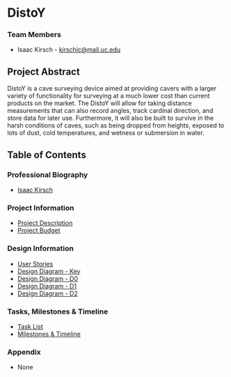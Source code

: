 # DistoY

### Team Members
* Isaac Kirsch - kirschic@mail.uc.edu

## Project Abstract
DistoY is a cave surveying device aimed at providing cavers with a larger variety of functionality for surveying at a much lower cost
than current products on the market. The DistoY will allow for taking distance measurements that can also record angles, track cardinal
direction, and store data for later use. Furthermore, it will also be built to survive in the harsh conditions of caves, such as being
dropped from heights, exposed to lots of dust, cold temperatures, and wetness or submersion in water.

## Table of Contents

### Professional Biography
* [Isaac Kirsch](https://github.com/DarkNomads/DistoY/blob/b6f97907a970fca5fb77c33f4b0cf4bf1b116473/assignments/professional_bio/Professional%20Biography.md)

### Project Information
* [Project Description](https://github.com/DarkNomads/DistoY/blob/b6f97907a970fca5fb77c33f4b0cf4bf1b116473/assignments/project_details/Project%20Description.md)
* [Project Budget](https://github.com/DarkNomads/DistoY/blob/b6f97907a970fca5fb77c33f4b0cf4bf1b116473/assignments/project_details/Project%20Budget.md)

### Design Information
* [User Stories](https://github.com/DarkNomads/DistoY/blob/b6f97907a970fca5fb77c33f4b0cf4bf1b116473/assignments/project_details/User%20Stories.md)
* [Design Diagram - Key](https://github.com/DarkNomads/DistoY/blob/b6f97907a970fca5fb77c33f4b0cf4bf1b116473/assignments/design_diagrams/Diagram_Key.png)
* [Design Diagram - D0](https://github.com/DarkNomads/DistoY/blob/b6f97907a970fca5fb77c33f4b0cf4bf1b116473/assignments/design_diagrams/D0.png)
* [Design Diagram - D1](https://github.com/DarkNomads/DistoY/blob/b6f97907a970fca5fb77c33f4b0cf4bf1b116473/assignments/design_diagrams/D1.png)
* [Design Diagram - D2](https://github.com/DarkNomads/DistoY/blob/b6f97907a970fca5fb77c33f4b0cf4bf1b116473/assignments/design_diagrams/D2.png)

### Tasks, Milestones & Timeline
* [Task List](https://github.com/DarkNomads/DistoY/blob/b6f97907a970fca5fb77c33f4b0cf4bf1b116473/assignments/project_details/Task%20List.md)
* [Milestones & Timeline](https://github.com/DarkNomads/DistoY/blob/b6f97907a970fca5fb77c33f4b0cf4bf1b116473/assignments/project_details/Milestones.md)

### Appendix
* None





